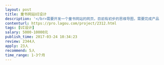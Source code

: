 ```yaml
---                
layout: post       
title: 童书网站UI设计           
description: '</br>需要开发一个童书网站的网页，目前有初步的思维导图，需要完成产品原型设计和UI设计。</br>主要功能模块：</br>1、站内搜索功能</br>2、图书个性化推荐</br>3、书架管理</br>4、借还书管理</br>5、积分功能</br>6，钱包功能</br>7、会员管理</br>8、集群功能</br></br>要求： </br>1、配合我们司完成UI相关图形设计工作，能根据思维导图完成产品原型设计及相对应的UI；</br>2、有良好的设计表现力，注重整体感的画面控制力；</br>3、熟悉移动互联网用户使用习惯，重视用户体验； </br>4、熟知互联网、移动互联网产品；具有良好版式设计、色彩感和整体布局感觉； </br>5、三年以上行业经验，有教育类、图书类设计经验者优先</br>需看作品。兼职，接受远程</br>'     
contenturl: https://pro.lagou.com/project/2312.html      
tags: [UI设计]            
salary: 5000-10000元          
publish_time: 2017-03-24 10:34:23         
review: 2344人                   
apply: 23人                   
recommend: 5人                   
time_range: 1-3个月              
---                 
```

